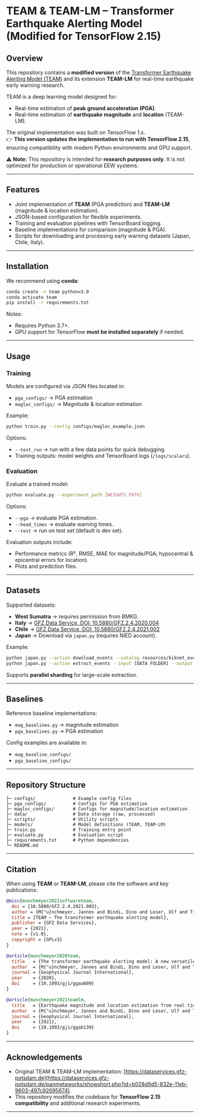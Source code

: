 # TEAM & TEAM-LM – Transformer Earthquake Alerting Model (Modified for TensorFlow 2.15)

## Overview
This repository contains a **modified version** of the [Transformer Earthquake Alerting Model (TEAM)](https://doi.org/10.1093/gji/ggaa609) and its extension **TEAM-LM** for real-time earthquake early warning research.  

TEAM is a deep learning model designed for:
- Real-time estimation of **peak ground acceleration (PGA)**.  
- Real-time estimation of **earthquake magnitude** and **location** (TEAM-LM).  

The original implementation was built on TensorFlow 1.x.  
👉 **This version updates the implementation to run with TensorFlow 2.15**, ensuring compatibility with modern Python environments and GPU support.  

⚠️ **Note:** This repository is intended for **research purposes only**. It is not optimized for production or operational EEW systems.

---

## Features
- Joint implementation of **TEAM** (PGA prediction) and **TEAM-LM** (magnitude & location estimation).  
- JSON-based configuration for flexible experiments.  
- Training and evaluation pipelines with TensorBoard logging.  
- Baseline implementations for comparison (magnitude & PGA).  
- Scripts for downloading and processing early warning datasets (Japan, Chile, Italy).  

---

## Installation
We recommend using **conda**:

```bash
conda create -n team python=3.9
conda activate team
pip install -r requirements.txt
```

Notes:
- Requires Python 3.7+.  
- GPU support for TensorFlow **must be installed separately** if needed.  

---

## Usage

### Training
Models are configured via JSON files located in:
- `pga_configs/` → PGA estimation  
- `magloc_configs/` → Magnitude & location estimation  

Example:
```bash
python train.py --config configs/magloc_example.json
```

Options:
- `--test_run` → run with a few data points for quick debugging.  
- Training outputs: model weights and TensorBoard logs (`/logs/scalars`).  

### Evaluation
Evaluate a trained model:
```bash
python evaluate.py --experiment_path [WEIGHTS_PATH]
```

Options:
- `--pga` → evaluate PGA estimation.  
- `--head_times` → evaluate warning times.  
- `--test` → run on test set (default is dev set).  

Evaluation outputs include:
- Performance metrics (R², RMSE, MAE for magnitude/PGA; hypocentral & epicentral errors for location).  
- Plots and prediction files.  

---

## Datasets
Supported datasets:
- **West Sumatra** → requires permission from BMKG.  
- **Italy** → [GFZ Data Service, DOI: 10.5880/GFZ.2.4.2020.004](https://doi.org/10.5880/GFZ.2.4.2020.004)  
- **Chile** → [GFZ Data Service, DOI: 10.5880/GFZ.2.4.2021.002](https://doi.org/10.5880/GFZ.2.4.2021.002)  
- **Japan** → Download via `japan.py` (requires NIED account).  

Example:
```bash
python japan.py --action download_events --catalog resources/kiknet_events --output [OUTPUT FOLDER]
python japan.py --action extract_events --input [DATA FOLDER] --output [HDF5 OUTPUT PATH]
```

Supports **parallel sharding** for large-scale extraction.

---

## Baselines
Reference baseline implementations:
- `mag_baselines.py` → magnitude estimation  
- `pga_baselines.py` → PGA estimation  

Config examples are available in:
- `mag_baseline_configs/`  
- `pga_baseline_configs/`  

---

## Repository Structure
```
├─ configs/              # Example config files
├─ pga_configs/          # Configs for PGA estimation
├─ magloc_configs/       # Configs for magnitude/location estimation
├─ data/                 # Data storage (raw, processed)
├─ scripts/              # Utility scripts
├─ models/               # Model definitions (TEAM, TEAM-LM)
├─ train.py              # Training entry point
├─ evaluate.py           # Evaluation script
├─ requirements.txt      # Python dependencies
└─ README.md
```

---

## Citation
When using **TEAM** or **TEAM-LM**, please cite the software and key publications:

```bibtex
@misc{munchmeyer2021softwareteam,
  doi = {10.5880/GFZ.2.4.2021.003},
  author = {M{"u}nchmeyer, Jannes and Bindi, Dino and Leser, Ulf and Tilmann, Frederik},
  title = {TEAM – The transformer earthquake alerting model},
  publisher = {GFZ Data Services},
  year = {2021},
  note = {v1.0},
  copyright = {GPLv3}
}

@article{munchmeyer2020team,
  title   = {The transformer earthquake alerting model: A new versatile approach to earthquake early warning},
  author  = {M{"u}nchmeyer, Jannes and Bindi, Dino and Leser, Ulf and Tilmann, Frederik},
  journal = {Geophysical Journal International},
  year    = {2020},
  doi     = {10.1093/gji/ggaa609}
}

@article{munchmeyer2021teamlm,
  title   = {Earthquake magnitude and location estimation from real time seismic waveforms with a transformer network},
  author  = {M{"u}nchmeyer, Jannes and Bindi, Dino and Leser, Ulf and Tilmann, Frederik},
  journal = {Geophysical Journal International},
  year    = {2021},
  doi     = {10.1093/gji/ggab139}
}
```

---

## Acknowledgements
- Original TEAM & TEAM-LM implementation: [https://dataservices.gfz-potsdam.de](https://dataservices.gfz-potsdam.de/panmetaworks/showshort.php?id=b028d9d5-832e-11eb-9603-497c92695674).  
- This repository modifies the codebase for **TensorFlow 2.15 compatibility** and additional research experiments.  

---
